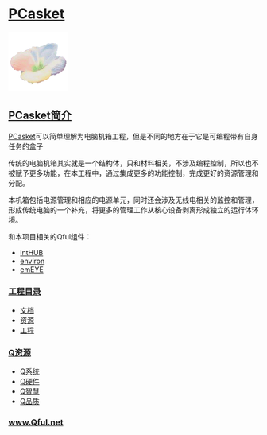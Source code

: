 ﻿# [PCasket](https://github.com/Qful/PCasket)

[![sites](Qful/qitas.png)](http://www.Qful.net)

## [PCasket简介](https://github.com/Qful/PCasket)

[PCasket](https://github.com/Qful/PCasket)可以简单理解为电脑机箱工程，但是不同的地方在于它是可编程带有自身任务的盒子

传统的电脑机箱其实就是一个结构体，只和材料相关，不涉及编程控制，所以也不被赋予更多功能，在本工程中，通过集成更多的功能控制，完成更好的资源管理和分配。

本机箱包括电源管理和相应的电源单元，同时还会涉及无线电相关的监控和管理，形成传统电脑的一个补充，将更多的管理工作从核心设备剥离形成独立的运行体环境。

和本项目相关的Qful组件：

* [intHUB](https://github.com/Qful/intHUB)
* [environ](https://github.com/Qful/environ)
* [emEYE](https://github.com/Qful/emEYE)


### [工程目录](https://github.com/Qful/PCasket)

- [文档](docs/)
- [资源](src/)
- [工程](project/)

### [Q资源](https://github.com/Qful)

* [Q系统](https://github.com/OS-Q)
* [Q硬件](https://github.com/sochub)
* [Q智慧](https://github.com/tfzoo)
* [Q品质](https://github.com/qitas)

### www.Qful.net